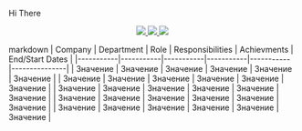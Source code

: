 Hi There

<p align='center'>
   <a href="linkedin.com/in/alexander-saltykov-04572376">
       <img src="https://img.shields.io/badge/linkedin-%230077B5.svg?&style=for-the-badge&logo=linkedin&logoColor=white"/>
   </a>
   <a href="[@alex_saltykov](http://t-do.ru/alex_saltykov)">
       <img src="https://img.shields.io/badge/Telegram-2CA5E0?style=for-the-badge&logo=telegram&logoColor=white"/>
   </a>
   <a href="a.saltykov.spb@gmail.com">
       <img src="https://img.shields.io/badge/Gmail-D14836?style=for-the-badge&logo=gmail&logoColor=white"/>
   </a>
</p>

markdown
| Company | Department | Role | Responsibilities | Achievments |  End/Start Dates  |
|-----------|-----------|-----------|-----------|-----------|---------------|
| Значение  | Значение  | Значение  | Значение  | Значение  | Значение      |
| Значение  | Значение  | Значение  | Значение  | Значение  | Значение      |
| Значение  | Значение  | Значение  | Значение  | Значение  | Значение      |
| Значение  | Значение  | Значение  | Значение  | Значение  | Значение      |
| Значение  | Значение  | Значение  | Значение  | Значение  | Значение      |

